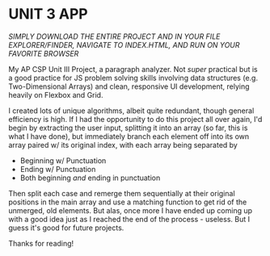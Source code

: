 # UNIT 3 APP

*SIMPLY DOWNLOAD THE ENTIRE PROJECT AND IN YOUR FILE EXPLORER/FINDER, NAVIGATE TO INDEX.HTML, AND RUN ON YOUR FAVORITE BROWSER*

My AP CSP Unit III Project, a paragraph analyzer.
Not *super* practical but is a good practice for JS problem solving skills involving data structures (e.g. Two-Dimensional Arrays) and clean, responsive UI development, relying heavily on Flexbox and Grid.

I created lots of unique algorithms, albeit quite redundant, though general efficiency is high. If I had the opportunity to do this project all over again, I'd begin by extracting the user input, splitting it into an array (so far, this is what I have done), but immediately branch each element off into its own array paired w/ its original index, with each array being separated by 
  - Beginning w/ Punctuation 
  - Ending w/ Punctuation
  - Both beginning *and* ending in punctuation

Then split each case and remerge them sequentially at their original positions in the main array and use a matching function to get rid of the unmerged, old elements.
But alas, once more I have ended up coming up with a good idea just as I reached the end of the process - useless. But I guess it's good for future projects. 

Thanks for reading!

